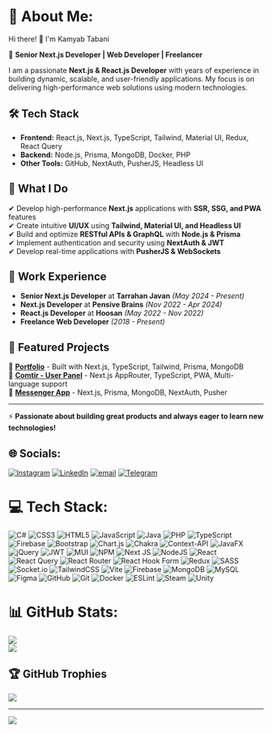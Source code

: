 # 💫 About Me:
Hi there! 👋 I'm Kamyab Tabani  

🚀 **Senior Next.js Developer | Web Developer | Freelancer**  

I am a passionate **Next.js & React.js Developer** with years of experience in building dynamic, scalable, and user-friendly applications. My focus is on delivering high-performance web solutions using modern technologies.  

## 🛠 Tech Stack  
- **Frontend:** React.js, Next.js, TypeScript, Tailwind, Material UI, Redux, React Query  
- **Backend:** Node.js, Prisma, MongoDB, Docker, PHP  
- **Other Tools:** GitHub, NextAuth, PusherJS, Headless UI  

## 📌 What I Do  
✔ Develop high-performance **Next.js** applications with **SSR, SSG, and PWA** features  
✔ Create intuitive **UI/UX** using **Tailwind, Material UI, and Headless UI**  
✔ Build and optimize **RESTful APIs & GraphQL** with **Node.js & Prisma**  
✔ Implement authentication and security using **NextAuth & JWT**  
✔ Develop real-time applications with **PusherJS & WebSockets**  

## 💼 Work Experience  
- **Senior Next.js Developer** at **Tarrahan Javan** *(May 2024 - Present)*  
- **Next.js Developer** at **Pensive Brains** *(Nov 2022 - Apr 2024)*  
- **React.js Developer** at **Hoosan** *(May 2022 - Nov 2022)*  
- **Freelance Web Developer** *(2018 - Present)*  

## 🌟 Featured Projects  
🔹 **[Portfolio](https://portfolio-xi-eight-54.vercel.app/)** - Built with Next.js, TypeScript, Tailwind, Prisma, MongoDB  
🔹 **[Comtir - User Panel](https://app.comtir.com/)** - Next.js AppRouter, TypeScript, PWA, Multi-language support  
🔹 **[Messenger App](https://messenger-clone-gamma-two.vercel.app/)** - Next.js, Prisma, MongoDB, NextAuth, Pusher  
 
---

⚡ **Passionate about building great products and always eager to learn new technologies!**  



## 🌐 Socials:
[![Instagram](https://img.shields.io/badge/Instagram-%23E4405F.svg?logo=Instagram&logoColor=white)](https://instagram.com/kamyabtabani_dev) [![LinkedIn](https://img.shields.io/badge/LinkedIn-%230077B5.svg?logo=linkedin&logoColor=white)](https://linkedin.com/in/kamyabtabani) [![email](https://img.shields.io/badge/Email-D14836?logo=gmail&logoColor=white)](mailto:k.tabani82@gmail.com) [![Telegram](https://img.shields.io/badge/Telegram-2CA5E0?style=for-the-badge&logo=telegram&logoColor=white)](https://t.me/kamyabtabani)

# 💻 Tech Stack:
![C#](https://img.shields.io/badge/c%23-%23239120.svg?style=for-the-badge&logo=csharp&logoColor=white) ![CSS3](https://img.shields.io/badge/css3-%231572B6.svg?style=for-the-badge&logo=css3&logoColor=white) ![HTML5](https://img.shields.io/badge/html5-%23E34F26.svg?style=for-the-badge&logo=html5&logoColor=white) ![JavaScript](https://img.shields.io/badge/javascript-%23323330.svg?style=for-the-badge&logo=javascript&logoColor=%23F7DF1E) ![Java](https://img.shields.io/badge/java-%23ED8B00.svg?style=for-the-badge&logo=openjdk&logoColor=white) ![PHP](https://img.shields.io/badge/php-%23777BB4.svg?style=for-the-badge&logo=php&logoColor=white) ![TypeScript](https://img.shields.io/badge/typescript-%23007ACC.svg?style=for-the-badge&logo=typescript&logoColor=white) ![Firebase](https://img.shields.io/badge/firebase-%23039BE5.svg?style=for-the-badge&logo=firebase) ![Bootstrap](https://img.shields.io/badge/bootstrap-%238511FA.svg?style=for-the-badge&logo=bootstrap&logoColor=white) ![Chart.js](https://img.shields.io/badge/chart.js-F5788D.svg?style=for-the-badge&logo=chart.js&logoColor=white) ![Chakra](https://img.shields.io/badge/chakra-%234ED1C5.svg?style=for-the-badge&logo=chakraui&logoColor=white) ![Context-API](https://img.shields.io/badge/Context--Api-000000?style=for-the-badge&logo=react) ![JavaFX](https://img.shields.io/badge/javafx-%23FF0000.svg?style=for-the-badge&logo=javafx&logoColor=white) ![jQuery](https://img.shields.io/badge/jquery-%230769AD.svg?style=for-the-badge&logo=jquery&logoColor=white) ![JWT](https://img.shields.io/badge/JWT-black?style=for-the-badge&logo=JSON%20web%20tokens) ![MUI](https://img.shields.io/badge/MUI-%230081CB.svg?style=for-the-badge&logo=mui&logoColor=white) ![NPM](https://img.shields.io/badge/NPM-%23CB3837.svg?style=for-the-badge&logo=npm&logoColor=white) ![Next JS](https://img.shields.io/badge/Next-black?style=for-the-badge&logo=next.js&logoColor=white) ![NodeJS](https://img.shields.io/badge/node.js-6DA55F?style=for-the-badge&logo=node.js&logoColor=white) ![React](https://img.shields.io/badge/react-%2320232a.svg?style=for-the-badge&logo=react&logoColor=%2361DAFB) ![React Query](https://img.shields.io/badge/-React%20Query-FF4154?style=for-the-badge&logo=react%20query&logoColor=white) ![React Router](https://img.shields.io/badge/React_Router-CA4245?style=for-the-badge&logo=react-router&logoColor=white) ![React Hook Form](https://img.shields.io/badge/React%20Hook%20Form-%23EC5990.svg?style=for-the-badge&logo=reacthookform&logoColor=white) ![Redux](https://img.shields.io/badge/redux-%23593d88.svg?style=for-the-badge&logo=redux&logoColor=white) ![SASS](https://img.shields.io/badge/SASS-hotpink.svg?style=for-the-badge&logo=SASS&logoColor=white) ![Socket.io](https://img.shields.io/badge/Socket.io-black?style=for-the-badge&logo=socket.io&badgeColor=010101) ![TailwindCSS](https://img.shields.io/badge/tailwindcss-%2338B2AC.svg?style=for-the-badge&logo=tailwind-css&logoColor=white) ![Vite](https://img.shields.io/badge/vite-%23646CFF.svg?style=for-the-badge&logo=vite&logoColor=white) ![Firebase](https://img.shields.io/badge/firebase-a08021?style=for-the-badge&logo=firebase&logoColor=ffcd34) ![MongoDB](https://img.shields.io/badge/MongoDB-%234ea94b.svg?style=for-the-badge&logo=mongodb&logoColor=white) ![MySQL](https://img.shields.io/badge/mysql-4479A1.svg?style=for-the-badge&logo=mysql&logoColor=white) ![Figma](https://img.shields.io/badge/figma-%23F24E1E.svg?style=for-the-badge&logo=figma&logoColor=white) ![GitHub](https://img.shields.io/badge/github-%23121011.svg?style=for-the-badge&logo=github&logoColor=white) ![Git](https://img.shields.io/badge/git-%23F05033.svg?style=for-the-badge&logo=git&logoColor=white) ![Docker](https://img.shields.io/badge/docker-%230db7ed.svg?style=for-the-badge&logo=docker&logoColor=white) ![ESLint](https://img.shields.io/badge/ESLint-4B3263?style=for-the-badge&logo=eslint&logoColor=white) ![Steam](https://img.shields.io/badge/steam-%23000000.svg?style=for-the-badge&logo=steam&logoColor=white) ![Unity](https://img.shields.io/badge/unity-%23000000.svg?style=for-the-badge&logo=unity&logoColor=white)
# 📊 GitHub Stats:
![](https://github-readme-stats.vercel.app/api?username=kamyabtabani&theme=tokyonight&hide_border=false&include_all_commits=true&count_private=true)<br/>
![](https://nirzak-streak-stats.vercel.app/?user=kamyabtabani&theme=tokyonight&hide_border=false)<br/>

## 🏆 GitHub Trophies
![](https://github-profile-trophy.vercel.app/?username=kamyabtabani&theme=radical&no-frame=false&no-bg=true&margin-w=4)

---
[![](https://visitcount.itsvg.in/api?id=kamyabtabani&icon=0&color=0)](https://visitcount.itsvg.in)

<!-- Proudly created with GPRM ( https://gprm.itsvg.in ) -->
